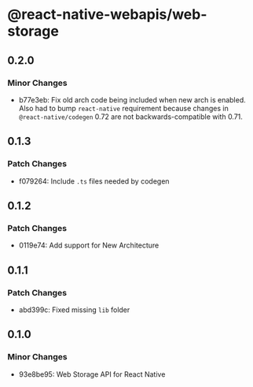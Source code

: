 # @react-native-webapis/web-storage

## 0.2.0

### Minor Changes

- b77e3eb: Fix old arch code being included when new arch is enabled. Also had to bump `react-native` requirement because changes in `@react-native/codegen` 0.72 are not backwards-compatible with 0.71.

## 0.1.3

### Patch Changes

- f079264: Include `.ts` files needed by codegen

## 0.1.2

### Patch Changes

- 0119e74: Add support for New Architecture

## 0.1.1

### Patch Changes

- abd399c: Fixed missing `lib` folder

## 0.1.0

### Minor Changes

- 93e8be95: Web Storage API for React Native
